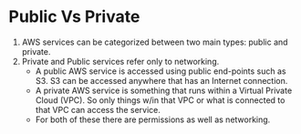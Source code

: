 # Public Vs Private
1. AWS services can be categorized between two main types: public and private.
2. Private and Public services refer only to networking.
    * A public AWS service is accessed using public end-points such as S3. S3 can be accessed anywhere that has an Internet connection.
    * A private AWS service is something that runs within a Virtual Private Cloud (VPC). So only things w/in that VPC or what is connected to that VPC can access the service.
    * For both of these there are permissions as well as networking.